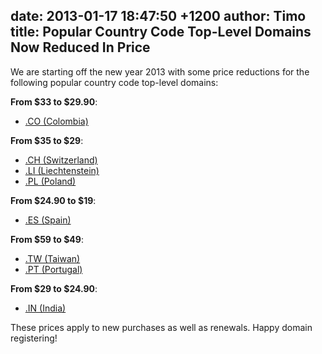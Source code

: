 date: 2013-01-17 18:47:50 +1200
author: Timo
title: Popular Country Code Top-Level Domains Now Reduced In Price
----

We are starting off the new year 2013 with some price reductions for the following popular country code top-level domains:

**From $33 to $29.90**:

- [.CO (Colombia)](https://iwantmyname.com/domains/co-colombian-domain-name-registration-for-colombia)

**From $35 to $29**:

- [.CH (Switzerland)](https://iwantmyname.com/domains/ch-swiss-domain-name-registration-for-switzerland)
- [.LI (Liechtenstein)](https://iwantmyname.com/domains/li-liechtensteiner-domain-name-registration-for-liechtenstein)
- [.PL (Poland)](https://iwantmyname.com/domains/pl-polish-domain-name-registration-for-poland)

**From $24.90 to $19**:

- [.ES (Spain)](https://iwantmyname.com/domains/es-spanish-domain-name-registration-for-spain)

**From $59 to $49**:

- [.TW (Taiwan)](https://iwantmyname.com/domains/tw-taiwanese-domain-name-registration-for-taiwan)
- [.PT (Portugal)](https://iwantmyname.com/domains/pt-portuguese-domain-name-registration-for-portugal)

**From $29 to $24.90**:

- [.IN (India)](https://iwantmyname.com/domains/in-indian-domain-name-registration-for-india)

These prices apply to new purchases as well as renewals. Happy domain registering!
